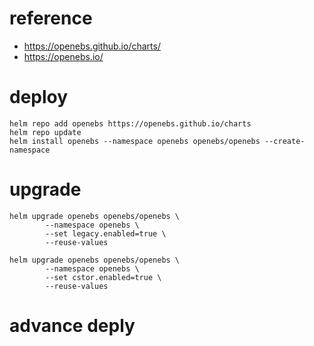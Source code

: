 # reference
- https://openebs.github.io/charts/
- https://openebs.io/

# deploy
```
helm repo add openebs https://openebs.github.io/charts
helm repo update
helm install openebs --namespace openebs openebs/openebs --create-namespace
```
# upgrade
```
helm upgrade openebs openebs/openebs \
        --namespace openebs \
        --set legacy.enabled=true \
        --reuse-values

helm upgrade openebs openebs/openebs \
        --namespace openebs \
        --set cstor.enabled=true \
        --reuse-values
```

# advance deply
```

```

